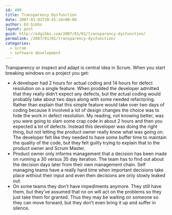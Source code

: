 ```yaml
---
id: 499
title: Transparency Dysfunction
date: 2007-01-01T20:41:24+00:00
author: Ed Gibbs
layout: post
guid: http://edgibbs.com/2007/01/01/transparency-dysfunction/
permalink: /2007/01/01/transparency-dysfunction/
categories:
  - scrum
  - software development
---
```

Transparency or inspect and adapt is central idea in Scrum. When you start breaking windows on a project you get:

  * A developer had 2 hours for actual coding and 14 hours for defect resolution on a single feature. When prodded the developer admitted that they really didn&#8217;t expect any defects, but the actual coding would probably take about two days along with some needed refactoring. Rather than explain that this simple feature would take over two days of coding because it involved a lot of design changes the choice was to hide the work in defect resolution. My reading, not knowing better, was you were going to slam some crap code in about 2 hours and then you expected a lot of defects. Instead this developer was doing the right thing, but not letting the product owner really know what was going on. The developer felt like they needed to have some buffer time to maintain the quality of the code, but they felt guilty trying to explain that to the product owner and Scrum Master.
  * Product owner only informs management that a decision has been made on running a 30 versus 35 day iteration. The team has to find out about the decision days later from their own management chain. Self managing teams have a really hard time when important decisions take place without their input and even then decisions are only slowly leaked out.
  * On some teams they don&#8217;t have impediments anymore. They still have them, but they&#8217;ve assumed that no on will act on the problems so they just take them for granted. Thus they may be waiting on someone so they can move forward, but they don&#8217;t even bring it up and suffer in silence.